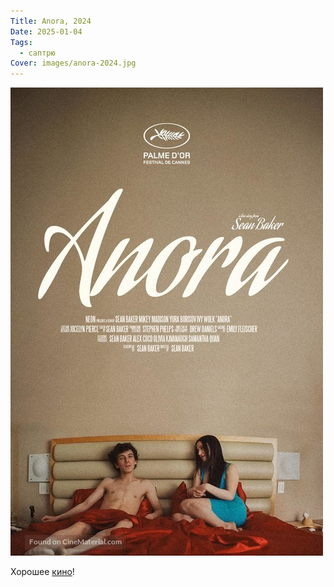 ```yaml
---
Title: Anora, 2024
Date: 2025-01-04
Tags:
  - саптрю
Cover: images/anora-2024.jpg
---
```


![Anora, 2024](images/anora-2024.jpg)

Хорошее [кино](https://www.imdb.com/title/tt28607951/)!
